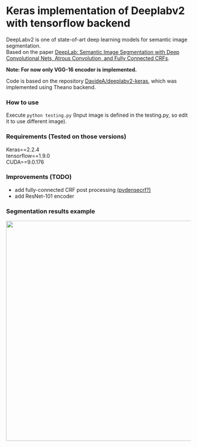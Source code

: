 # Keras implementation of Deeplabv2 with tensorflow backend
DeepLabv2 is one of state-of-art deep learning models for semantic image segmentation.  
Based on the paper [DeepLab: Semantic Image Segmentation with Deep Convolutional Nets, Atrous Convolution, and Fully Connected CRFs](https://arxiv.org/pdf/1606.00915v1.pdf).

__Note: For now only VGG-16 encoder is implemented.__

Code is based on the repository [DavideA/deeplabv2-keras](https://github.com/DavideA/deeplabv2-keras), which was implemented using Theano backend.

### How to use
Execute `python testing.py` (Input image is defined in the testing.py, so edit it to use different image).

### Requirements (Tested on those versions)
Keras==2.2.4  
tensorflow==1.9.0  
CUDA==9.0.176   

### Improvements (TODO)
* add fully-connected CRF post processing [(pydensecrf?)](https://github.com/lucasb-eyer/pydensecrf)
* add ResNet-101 encoder 

### Segmentation results example
<p align="center">
    <img src="example/example_results.png" width=600></br>
</p>
